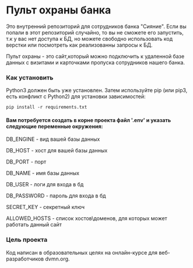 # Пульт охраны банка #
Это внутренний репозиторий для сотрудников банка "Сияние".
Если вы попали в этот репозиторий случайно, то вы не сможете его запустить, т.к у вас нет
доступа к БД, но можете свободно использовать код верстки или посмотреть как реализованны запросы к БД.


Пульт охраны - это сайт,который можно подключить к удаленной базе данных с визитами
и карточками пропуска сотрудников нашего банка.

### Как установить ###
Python3 должен быть уже установлен. Затем используйте pip (или pip3, есть конфликт с Python2) для установки зависимостей:
```
pip install -r requirements.txt
```
#### Вам потребуется создать в корне проекта файл '.env' и указать следующие переменные окружения: ####

DB_ENGINE - вид вашей базы данных

DB_HOST - хост для вашей базы данных

DB_PORT - порт

DB_NAME - имя базы данных

DB_USER - логи для входа в бд

DB_PASSWORD - пароль для входа в бд

SECRET_KEY - секретный ключ

ALLOWED_HOSTS - список хостов\доменов, для которых может работать данный сайт




### Цель проекта ###
Код написан в образовательных целях на онлайн-курсе для веб-разработчиков dvmn.org.